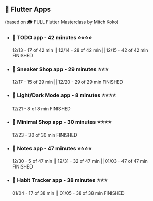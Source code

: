 ## 📱 Flutter Apps
(based on 🎓 FULL Flutter Masterclass by Mitch Koko)
 - ### 📝 TODO app - 42 minutes ⭐⭐⭐⭐
    12/13 - 17 of 42 min || 12/14 - 28 of 42 min || 12/15 - 42 of 42 min FINISHED
 - ### 👟 Sneaker Shop app - 29 minutes ⭐⭐⭐
    12/17 - 15 of 29 min || 12/20 - 29 of 29 min FINISHED
 - ### 🔅 Light/Dark Mode app - 8 minutes ⭐⭐⭐⭐
    12/21 - 8 of 8 min FINISHED
 - ### 🛒 Minimal Shop app - 30 minutes ⭐⭐⭐⭐
    12/23 - 30 of 30 min FINISHED
 - ### 📒 Notes app - 47 minutes ⭐⭐⭐⭐
    12/30 - 5 of 47 min || 12/31 - 32 of 47 min || 01/03 - 47 of 47 min FINISHED
 - ### 🍏 Habit Tracker app - 38 minutes ⭐⭐⭐
    01/04 - 17 of 38 min || 01/05 - 38 of 38 min FINISHED
